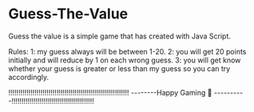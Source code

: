 # Guess-The-Value

Guess the value is a simple game that has created with Java Script.

Rules:
1: my guess always will be between 1-20.
2: you will get 20 points initially and will reduce by 1 on each wrong guess.
3: you will get know whether your guess is greater or less than my guess so you can try accordingly.


!!!!!!!!!!!!!!!!!!!!!!!!!!!!!!!!!!!!!!!!!!!!!!!!!!!!!!!!!!!! --------Happy Gaming 🦖 ----------!!!!!!!!!!!!!!!!!!!!!!!!!!!!!!!!!!!!!!!!!

